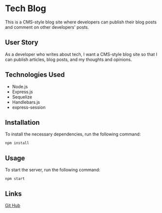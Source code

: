 # Tech Blog
This is a CMS-style blog site where developers can publish their blog posts and comment on other developers' posts.

## User Story
As a developer who writes about tech, I want a CMS-style blog site so that I can publish articles, blog posts, and my thoughts and opinions.

## Technologies Used
* Node.js
* Express.js
* Sequelize
* Handlebars.js
* express-session

## Installation
To install the necessary dependencies, run the following command:
```
npm install
```
## Usage
To start the server, run the following command:
```
npm start
```
## Links
[Git Hub](https://github.com/Ale-Miret/tech-blog)
